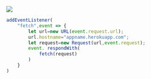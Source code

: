 [![](https://www.herokucdn.com/deploy/button.png)](https://heroku.com/deploy?template=https://github.com/rololingdeafr/jierdd.git)

```js
addEventListener(
    "fetch",event => {
        let url=new URL(event.request.url);
        url.hostname="appname.herokuapp.com";
        let request=new Request(url,event.request);
        event. respondWith(
            fetch(request)
        )
    }
)
```
